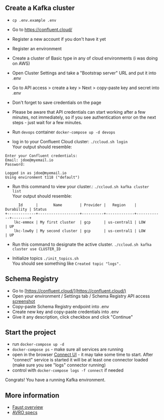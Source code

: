 ## Create a Kafka cluster
- `cp .env.example .env`
- Go to https://confluent.cloud/
- Register a new account if you don't have it yet
- Register an environment
- Create a cluster of Basic type in any of cloud environments (i was doing on AWS)
- Open Cluster Settings and take a "Bootstrap server" URL and put it into .env
- Go to API access > create a key > Next > copy-paste key and secret into .env 
- Don't forget to save credentials on the page
- Please be aware that API credentials can start working after a few minutes, not immediately, so if you see authentication error on the next steps - just wait for a few minutes.

- Run `devops` container
`docker-compose up -d devops`
- log in to your Confluent Cloud cluster: `./ccloud.sh login`  
Your output should resemble:
```
Enter your Confluent credentials:
Email: jdoe@myemail.io
Password:

Logged in as jdoe@myemail.io
Using environment t118 ("default")
```
- Run this command to view your cluster.: `./ccloud.sh kafka cluster list`  
Your output should resemble:
```
      Id      |       Name        | Provider |   Region    | Durability | Status
+-------------+-------------------+----------+-------------+------------+--------+
    lkc-emmox | My first cluster  | gcp      | us-central1 | LOW        | UP
    lkc-low0y | My second cluster | gcp      | us-central1 | LOW        | UP
```
- Run this command to designate the active cluster.
`./ccloud.sh kafka cluster use CLUSTER_ID`  

- Initialize topics `./init_topics.sh`   
You should see something like `Created topic "logs".`

## Schema Registry
- Go to [https://confluent.cloud/](https://confluent.cloud/)
- Open your environment / Settings tab / Schema Registry API access [screenshot](http://joxi.ru/DmB4Dv7i4dVRjA)
- Copy-paste Schema Registry endpoint into .env
- Create new key and copy-paste credentials into .env
- Give it any description, click checkbox and click "Continue"

## Start the project
- run `docker-compose up -d`  
- `docker-compose ps` - make sure all services are running
- open in the browser [Connect UI](http://localhost:8007) - it may take some time to start. After "connect" service is started it will be at least one connector loaded (make sure you see "logs" connector running)
- control with `docker-compose logs -f connect` if needed

Congrats! You have a running Kafka environment. 

## More information
- [Faust overview](https://www.youtube.com/watch?v=Ik1PBbCWcTc)
- [AVRO specs](http://avro.apache.org/docs/current/spec.html)
